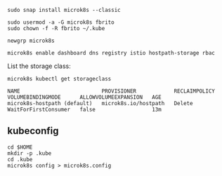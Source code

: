 
```
sudo snap install microk8s --classic
```

```
sudo usermod -a -G microk8s fbrito
sudo chown -f -R fbrito ~/.kube
```

```
newgrp microk8s
```

```
microk8s enable dashboard dns registry istio hostpath-storage rbac
```

List the storage class:

```
microk8s kubectl get storageclass
```

```
NAME                          PROVISIONER            RECLAIMPOLICY   VOLUMEBINDINGMODE      ALLOWVOLUMEEXPANSION   AGE
microk8s-hostpath (default)   microk8s.io/hostpath   Delete          WaitForFirstConsumer   false                  13m
```

## kubeconfig

```
cd $HOME
mkdir -p .kube
cd .kube
microk8s config > microk8s.config
```
